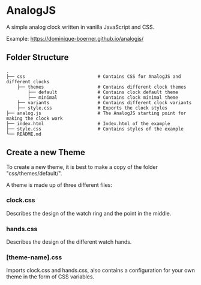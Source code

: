 # AnalogJS
A simple analog clock written in vanilla JavaScript and CSS.

Example: https://dominique-boerner.github.io/analogjs/

## Folder Structure

```
.
├── css                           # Contains CSS for AnalogJS and different clocks
    ├── themes                    # Contains different clock themes
        ├── default               # Contains clock default theme
        ├── minimal               # Contains clock minimal theme
    ├── variants                  # Contains different clock variants
    ├── style.css                 # Exports the clock styles
├── analog.js                     # The AnalogJS starting point for making the clock work
├── index.html                    # Index.html of the example
├── style.css                     # Contains styles of the example
└── README.md
```

## Create a new Theme

To create a new theme, it is best to make a copy of the folder "css/themes/default/".

A theme is made up of three different files:

### clock.css

Describes the design of the watch ring and the point in the middle.

### hands.css

Describes the design of the different watch hands.

### [theme-name].css

Imports clock.css and hands.css, also contains a configuration for your own theme in the form of CSS variables.
